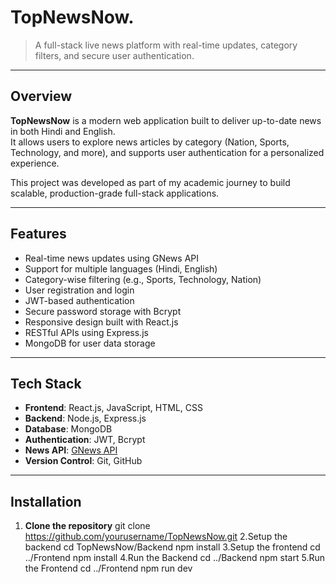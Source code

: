 # TopNewsNow.

> A full-stack live news platform with real-time updates, category filters, and secure user authentication.

---

##  Overview

**TopNewsNow** is a modern web application built to deliver up-to-date news in both Hindi and English.  
It allows users to explore news articles by category (Nation, Sports, Technology, and more), and supports user authentication for a personalized experience.  

This project was developed as part of my academic journey to build scalable, production-grade full-stack applications.

---

##  Features

- Real-time news updates using GNews API
- Support for multiple languages (Hindi, English)
- Category-wise filtering (e.g., Sports, Technology, Nation)
- User registration and login
- JWT-based authentication
- Secure password storage with Bcrypt
- Responsive design built with React.js
- RESTful APIs using Express.js
- MongoDB for user data storage

---

##  Tech Stack

- **Frontend**: React.js, JavaScript, HTML, CSS
- **Backend**: Node.js, Express.js
- **Database**: MongoDB
- **Authentication**: JWT, Bcrypt
- **News API**: [GNews API](https://gnews.io/)
- **Version Control**: Git, GitHub

---

##  Installation

1. **Clone the repository**
git clone https://github.com/yourusername/TopNewsNow.git
2.Setup the backend
cd TopNewsNow/Backend
npm install
3.Setup the frontend
cd ../Frontend
npm install
4.Run the Backend
cd ../Backend
npm start
5.Run the Frontend
cd ../Frontend
npm run dev
